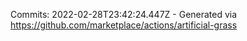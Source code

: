 Commits: 2022-02-28T23:42:24.447Z - Generated via https://github.com/marketplace/actions/artificial-grass
<br>
